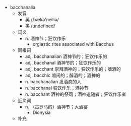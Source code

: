 - bacchanalia
  - 发音
    - 英 /ˌbækə'neiliə/
    - 美 /undefined/
  - 词义
    - n. 酒神节；狂饮作乐
      - orgiastic rites associated with Bacchus 
  - 同根词
    - adj. bacchanalian 酒神节的；狂饮作乐的
    - adj. bacchanal 酒神节的；狂饮作乐的
    - adj. bacchant 崇拜酒神的；狂饮作乐的；嗜酒的
    - adj. bacchic 喧闹的；醉酒的；酒神的
    - n. bacchanalian 发酒疯的人
    - n. bacchanal 狂饮作乐；酒神节
    - n. bacchant 酒神的祭司；酒神追随者；狂饮作乐者
  - 近义词
    - n. （古罗马的）酒神节；大酒宴
      - Dionysia
  - 补充